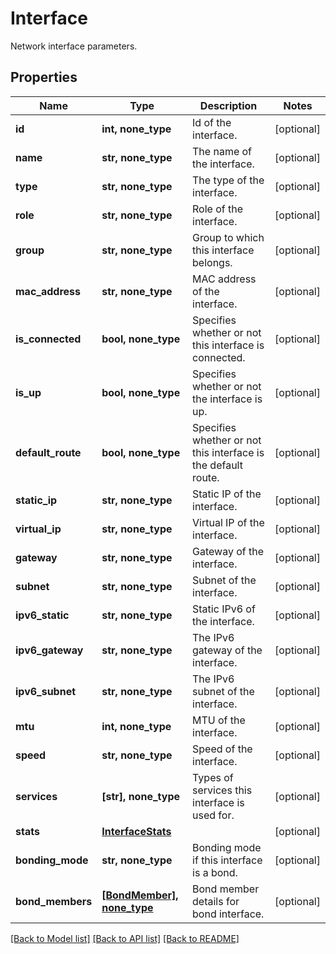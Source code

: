 # Interface

Network interface parameters.

## Properties
Name | Type | Description | Notes
------------ | ------------- | ------------- | -------------
**id** | **int, none_type** | Id of the interface. | [optional] 
**name** | **str, none_type** | The name of the interface. | [optional] 
**type** | **str, none_type** | The type of the interface. | [optional] 
**role** | **str, none_type** | Role of the interface. | [optional] 
**group** | **str, none_type** | Group to which this interface belongs. | [optional] 
**mac_address** | **str, none_type** | MAC address of the interface. | [optional] 
**is_connected** | **bool, none_type** | Specifies whether or not this interface is connected. | [optional] 
**is_up** | **bool, none_type** | Specifies whether or not the interface is up. | [optional] 
**default_route** | **bool, none_type** | Specifies whether or not this interface is the default route. | [optional] 
**static_ip** | **str, none_type** | Static IP of the interface. | [optional] 
**virtual_ip** | **str, none_type** | Virtual IP of the interface. | [optional] 
**gateway** | **str, none_type** | Gateway of the interface. | [optional] 
**subnet** | **str, none_type** | Subnet of the interface. | [optional] 
**ipv6_static** | **str, none_type** | Static IPv6 of the interface. | [optional] 
**ipv6_gateway** | **str, none_type** | The IPv6 gateway of the interface. | [optional] 
**ipv6_subnet** | **str, none_type** | The IPv6 subnet of the interface. | [optional] 
**mtu** | **int, none_type** | MTU of the interface. | [optional] 
**speed** | **str, none_type** | Speed of the interface. | [optional] 
**services** | **[str], none_type** | Types of services this interface is used for. | [optional] 
**stats** | [**InterfaceStats**](InterfaceStats.md) |  | [optional] 
**bonding_mode** | **str, none_type** | Bonding mode if this interface is a bond. | [optional] 
**bond_members** | [**[BondMember], none_type**](BondMember.md) | Bond member details for bond interface. | [optional] 

[[Back to Model list]](../README.md#documentation-for-models) [[Back to API list]](../README.md#documentation-for-api-endpoints) [[Back to README]](../README.md)


